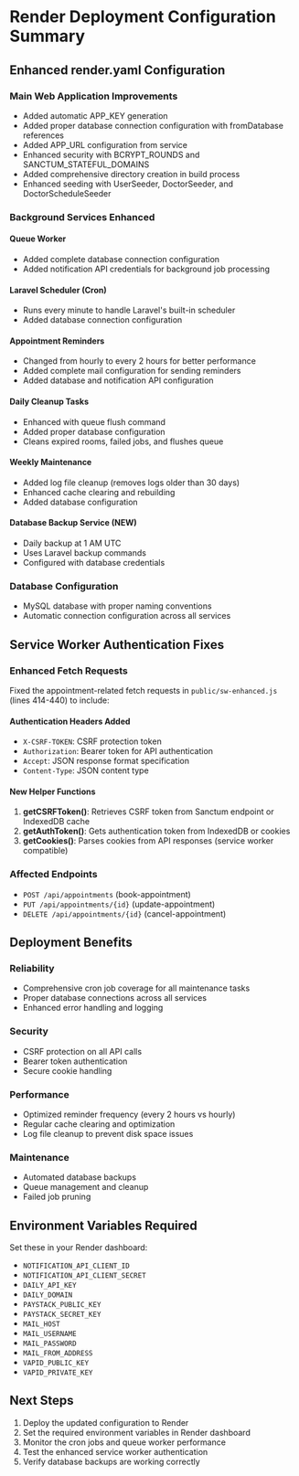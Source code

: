 # Render Deployment Configuration Summary

## Enhanced render.yaml Configuration

### Main Web Application Improvements
- Added automatic APP_KEY generation
- Added proper database connection configuration with fromDatabase references
- Added APP_URL configuration from service
- Enhanced security with BCRYPT_ROUNDS and SANCTUM_STATEFUL_DOMAINS
- Added comprehensive directory creation in build process
- Enhanced seeding with UserSeeder, DoctorSeeder, and DoctorScheduleSeeder

### Background Services Enhanced

#### Queue Worker
- Added complete database connection configuration
- Added notification API credentials for background job processing

#### Laravel Scheduler (Cron)
- Runs every minute to handle Laravel's built-in scheduler
- Added database connection configuration

#### Appointment Reminders
- Changed from hourly to every 2 hours for better performance
- Added complete mail configuration for sending reminders
- Added database and notification API configuration

#### Daily Cleanup Tasks
- Enhanced with queue flush command
- Added proper database configuration
- Cleans expired rooms, failed jobs, and flushes queue

#### Weekly Maintenance
- Added log file cleanup (removes logs older than 30 days)
- Enhanced cache clearing and rebuilding
- Added database configuration

#### Database Backup Service (NEW)
- Daily backup at 1 AM UTC
- Uses Laravel backup commands
- Configured with database credentials

### Database Configuration
- MySQL database with proper naming conventions
- Automatic connection configuration across all services

## Service Worker Authentication Fixes

### Enhanced Fetch Requests
Fixed the appointment-related fetch requests in `public/sw-enhanced.js` (lines 414-440) to include:

#### Authentication Headers Added
- `X-CSRF-TOKEN`: CSRF protection token
- `Authorization`: Bearer token for API authentication
- `Accept`: JSON response format specification
- `Content-Type`: JSON content type

#### New Helper Functions
1. **getCSRFToken()**: Retrieves CSRF token from Sanctum endpoint or IndexedDB cache
2. **getAuthToken()**: Gets authentication token from IndexedDB or cookies
3. **getCookies()**: Parses cookies from API responses (service worker compatible)

### Affected Endpoints
- `POST /api/appointments` (book-appointment)
- `PUT /api/appointments/{id}` (update-appointment)
- `DELETE /api/appointments/{id}` (cancel-appointment)

## Deployment Benefits

### Reliability
- Comprehensive cron job coverage for all maintenance tasks
- Proper database connections across all services
- Enhanced error handling and logging

### Security
- CSRF protection on all API calls
- Bearer token authentication
- Secure cookie handling

### Performance
- Optimized reminder frequency (every 2 hours vs hourly)
- Regular cache clearing and optimization
- Log file cleanup to prevent disk space issues

### Maintenance
- Automated database backups
- Queue management and cleanup
- Failed job pruning

## Environment Variables Required

Set these in your Render dashboard:
- `NOTIFICATION_API_CLIENT_ID`
- `NOTIFICATION_API_CLIENT_SECRET`
- `DAILY_API_KEY`
- `DAILY_DOMAIN`
- `PAYSTACK_PUBLIC_KEY`
- `PAYSTACK_SECRET_KEY`
- `MAIL_HOST`
- `MAIL_USERNAME`
- `MAIL_PASSWORD`
- `MAIL_FROM_ADDRESS`
- `VAPID_PUBLIC_KEY`
- `VAPID_PRIVATE_KEY`

## Next Steps

1. Deploy the updated configuration to Render
2. Set the required environment variables in Render dashboard
3. Monitor the cron jobs and queue worker performance
4. Test the enhanced service worker authentication
5. Verify database backups are working correctly